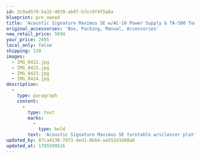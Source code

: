 ```yaml
---
id: 2c9ad570-5a32-4039-ab87-b7cc9f4f5a8a
blueprint: pre_owned
title: 'Acoustic Signature Maximus SE w/AC-10 Power Supply & TA-500 Tonearm'
original_accessories: 'Box, Packing, Manual, Accessories'
new_retail_price: 5694
your_price: 2495
local_only: false
shipping: 120
images:
  - IMG_8422.jpg
  - IMG_8425.jpg
  - IMG_8423.jpg
  - IMG_8424.jpg
description:
  -
    type: paragraph
    content:
      -
        type: text
        marks:
          -
            type: bold
        text: 'Acoustic Signature Maximus SE turntable w/silencer platter, AC-10 linear power supply and TA-500 tonearm. Table is in excellent condition with original box, packing and accessories. Table sold as new for $5,694.00'
updated_by: 87ca4130-78f3-4ed1-8b64-aa552d3d08a8
updated_at: 1705598616
---
```

